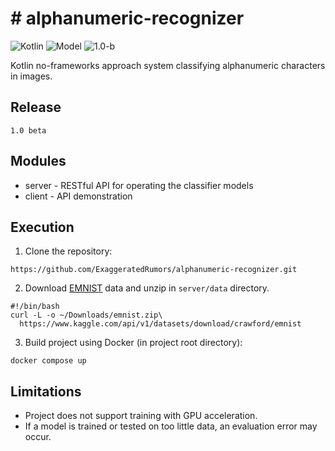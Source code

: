 # # alphanumeric-recognizer

![Kotlin](https://shields.io/badge/Kotlin-2.0-green) ![Model](https://shields.io/badge/JVM-20-purple) ![1.0-b](https://shields.io/badge/1.0b-blue)

Kotlin no-frameworks approach system classifying alphanumeric characters in images.


## Release

`
1.0 beta
`

## Modules

- server - RESTful API for operating the classifier models
- client - API demonstration

## Execution

1. Clone the repository:
```agsl
https://github.com/ExaggeratedRumors/alphanumeric-recognizer.git
```

2. Download <a href="https://www.kaggle.com/api/v1/datasets/download/crawford/emnist">EMNIST</a> data and unzip in `server/data` directory.
```agsl
#!/bin/bash
curl -L -o ~/Downloads/emnist.zip\
  https://www.kaggle.com/api/v1/datasets/download/crawford/emnist
```

3. Build project using Docker (in project root directory):
```agsl
docker compose up
```

## Limitations

- Project does not support training with GPU acceleration.
- If a model is trained or tested on too little data, an evaluation error may occur.